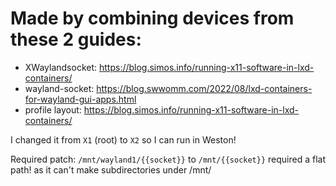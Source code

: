 # Made by combining devices from these 2 guides:
- XWaylandsocket: https://blog.simos.info/running-x11-software-in-lxd-containers/
- wayland-socket: https://blog.swwomm.com/2022/08/lxd-containers-for-wayland-gui-apps.html
- profile layout: https://blog.simos.info/running-x11-software-in-lxd-containers/

I changed it from `X1` (root) to `X2` so I can run in Weston!

Required patch: `/mnt/wayland1/{{socket}}` to `/mnt/{{socket}}` required a flat path! as it can't make subdirectories under /mnt/
